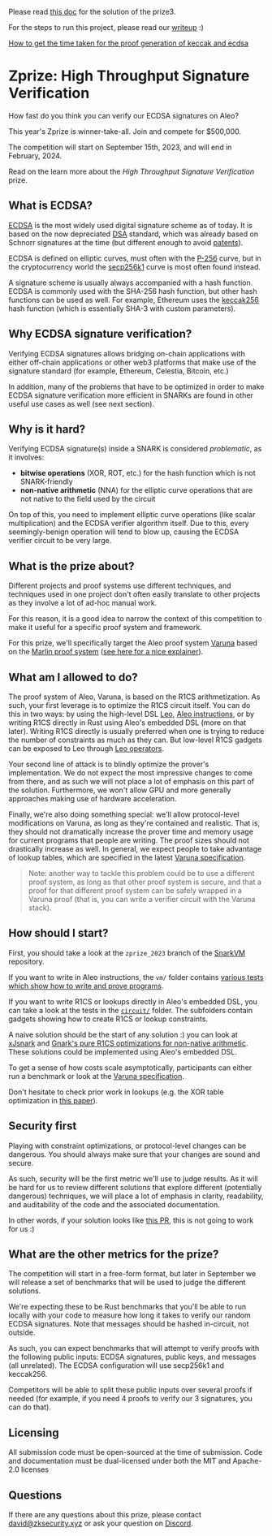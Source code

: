 Please read [this doc](./Documentation%20%20for%20Zprize3%20%20(1).pdf) for the solution of the prize3.

For the steps to run this project, please read our [writeup](writeup.md) :\)

[How to get the time taken for the proof generation of keccak and ecdsa ](./Time%20taken%20on%20each%20part.pdf)

# Zprize: High Throughput Signature Verification

How fast do you think you can verify our ECDSA signatures on Aleo?

This year's Zprize is winner-take-all. Join and compete for $500,000.

The competition will start on September 15th, 2023, and will end in February, 2024.

Read on the learn more about the _High Throughput Signature Verification_ prize.

## What is ECDSA?

[ECDSA](https://en.wikipedia.org/wiki/Elliptic_Curve_Digital_Signature_Algorithm) is the most widely used digital signature scheme as of today. It is based on the now depreciated [DSA](https://en.wikipedia.org/wiki/Digital_Signature_Algorithm) standard, which was already based on Schnorr signatures at the time (but different enough to avoid [patents](https://en.wikipedia.org/wiki/Digital_Signature_Algorithm#History)).

ECDSA is defined on elliptic curves, must often with the [P-256](https://credelius.com/credelius/?p=97) curve, but in the cryptocurrency world the [secp256k1](https://en.bitcoin.it/wiki/Secp256k1) curve is most often found instead.

A signature scheme is usually always accompanied with a hash function. ECDSA is commonly used with the SHA-256 hash function, but other hash functions can be used as well. For example, Ethereum uses the [keccak256](https://medium.com/0xcode/hashing-functions-in-solidity-using-keccak256-70779ea55bb0) hash function (which is essentially SHA-3 with custom parameters).

## Why ECDSA signature verification?

Verifying ECDSA signatures allows bridging on-chain applications with either off-chain applications or other web3 platforms that make use of the signature standard (for example, Ethereum, Celestia, Bitcoin, etc.)

In addition, many of the problems that have to be optimized in order to make ECDSA signature verification more efficient in SNARKs are found in other useful use cases as well (see next section).

## Why is it hard?

Verifying ECDSA signature(s) inside a SNARK is considered _problematic_, as it involves:

- **bitwise operations** (XOR, ROT, etc.) for the hash function which is not SNARK-friendly
- **non-native arithmetic** (NNA) for the elliptic curve operations that are not native to the field used by the circuit

On top of this, you need to implement elliptic curve operations (like scalar multiplication) and the ECDSA verifier algorithm itself. Due to this, every seemingly-benign operation will tend to blow up, causing the ECDSA verifier circuit to be very large.

## What is the prize about?

Different projects and proof systems use different techniques, and techniques used in one project don't often easily translate to other projects as they involve a lot of ad-hoc manual work.

For this reason, it is a good idea to narrow the context of this competition to make it useful for a specific proof system and framework.

For this prize, we'll specifically target the Aleo proof system [Varuna](https://drive.google.com/file/d/1W9vsn5xT1vUmJbzO8VXoNS4W1wGWLDHN/view?usp=sharing) based on the [Marlin proof system](https://eprint.iacr.org/2019/1047) ([see here for a nice explainer](https://github.com/ingonyama-zk/papers/blob/main/Marlin_and_me.pdf)).

## What am I allowed to do?

The proof system of Aleo, Varuna, is based on the R1CS arithmetization. As such, your first leverage is to optimize the R1CS circuit itself. You can do this in two ways: by using the high-level DSL [Leo](https://developer.aleo.org/leo/), [Aleo instructions](https://developer.aleo.org/aleo), or by writing R1CS directly in Rust using Aleo's embedded DSL (more on that later). Writing R1CS directly is usually preferred when one is trying to reduce the number of constraints as much as they can. But low-level R1CS gadgets can be exposed to Leo through [Leo operators](https://developer.aleo.org/leo/operators/).

Your second line of attack is to blindly optimize the prover's implementation. We do not expect the most impressive changes to come from there, and as such we will not place a lot of emphasis on this part of the solution. Furthermore, we won't allow GPU and more generally approaches making use of hardware acceleration.

Finally, we're also doing something special: we'll allow protocol-level modifications on Varuna, as long as they're contained and realistic. That is, they should not dramatically increase the prover time and memory usage for current programs that people are writing. The proof sizes should not drastically increase as well. In general, we expect people to take advantage of lookup tables, which are specified in the latest [Varuna specification](https://drive.google.com/file/d/1W9vsn5xT1vUmJbzO8VXoNS4W1wGWLDHN/view?usp=sharing).

> Note: another way to tackle this problem could be to use a different proof system, as long as that other proof system is secure, and that a proof for that different proof system can be safely wrapped in a Varuna proof (that is, you can write a verifier circuit with the Varuna stack).

## How should I start?

First, you should take a look at the `zprize_2023` branch of the [SnarkVM](https://github.com/AleoHQ/snarkVM/tree/zprize_2023/) repository.

If you want to write in Aleo instructions, the `vm/` folder contains [various tests which show how to write and prove programs](https://github.com/AleoHQ/snarkVM/tree/zprize_2023/synthesizer/tests).

If you want to write R1CS or lookups directly in Aleo's embedded DSL, you can take a look at the tests in the [`circuit/`](https://github.com/AleoHQ/snarkVM/blob/zprize_2023/circuit) folder. The subfolders contain gadgets showing how to create R1CS or lookup constraints.

A naive solution should be the start of any solution :) you can look at [xJsnark](https://akosba.github.io/papers/xjsnark.pdf) and [Gnark's pure R1CS optimizations for non-native arithmetic](https://www.youtube.com/watch?v=05JemsgfEX4&list=PLj80z0cJm8QHm_9BdZ1BqcGbgE-BEn-3Y). These solutions could be implemented using Aleo's embedded DSL.

To get a sense of how costs scale asymptotically, participants can either run a benchmark or look at the [Varuna specification](https://drive.google.com/file/d/1W9vsn5xT1vUmJbzO8VXoNS4W1wGWLDHN/view?usp=sharing).

Don't hesitate to check prior work in lookups (e.g. the XOR table optimization in [this paper](https://github.com/ingonyama-zk/papers/blob/main/lookups.pdf)).

## Security first

Playing with constraint optimizations, or protocol-level changes can be dangerous. You should always make sure that your changes are sound and secure.

As such, security will be the first metric we'll use to judge results. As it will be hard for us to review different solutions that explore different (potentially dangerous) techniques, we will place a lot of emphasis in clarity, readability, and auditability of the code and the associated documentation.

In other words, if your solution looks like [this PR](https://github.com/0xPolygonMiden/miden-vm/pull/123), this is not going to work for us :)

## What are the other metrics for the prize?

The competition will start in a free-form format, but later in September we will release a set of benchmarks that will be used to judge the different solutions.

We're expecting these to be Rust benchmarks that you'll be able to run locally with your code to measure how long it takes to verify our random ECDSA signatures. Note that messages should be hashed in-circuit, not outside.

As such, you can expect benchmarks that will attempt to verify proofs with the following public inputs: ECDSA signatures, public keys, and messages (all unrelated). The ECDSA configuration will use secp256k1 and keccak256. 

Competitors will be able to split these public inputs over several proofs if needed (for example, if you need 4 proofs to verify our 3 signatures, you can do that).

## Licensing

All submission code must be open-sourced at the time of submission. Code and documentation must be dual-licensed under both the MIT and Apache-2.0 licenses

## Questions

If there are any questions about this prize, please contact [david@zksecurity.xyz](mailto:david@zksecurity.xyz&subject=zprize) or ask your question on [Discord](https://discord.com/channels/954403678079578173/1131190201205665862).
